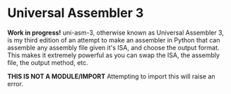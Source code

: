 # Universal Assembler 3

**Work in progress!**
uni-asm-3, otherwise known as Universal Assembler 3, is my third edition of an attempt to make an assembler in Python that can assemble any assembly file given it's ISA, and choose the output format.
This makes it extremely powerful as you can swap the ISA, the assembly file, the output method, etc.

**THIS IS NOT A MODULE/IMPORT**
Attempting to import this will raise an error.
